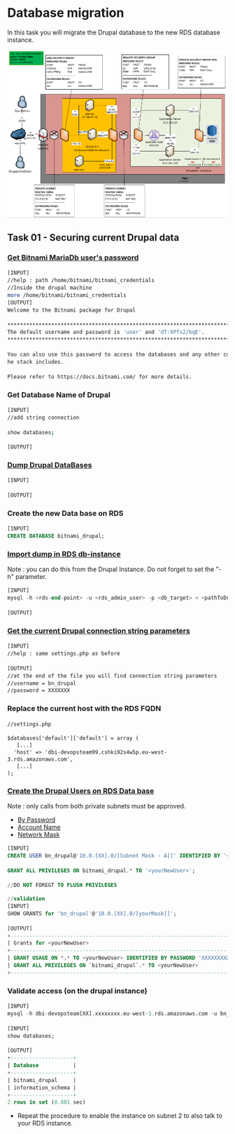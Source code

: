# Database migration

In this task you will migrate the Drupal database to the new RDS database instance.

![Schema](./img/CLD_AWS_INFA.PNG)

## Task 01 - Securing current Drupal data

### [Get Bitnami MariaDb user's password](https://docs.bitnami.com/aws/faq/get-started/find-credentials/)

```bash
[INPUT]
//help : path /home/bitnami/bitnami_credentials
//Inside the drupal machine
more /home/bitnami/bitnami_credentials
[OUTPUT]
Welcome to the Bitnami package for Drupal

******************************************************************************
The default username and password is 'user' and 'dT:XPfs2/bqE'.
******************************************************************************

You can also use this password to access the databases and any other component t
he stack includes.

Please refer to https://docs.bitnami.com/ for more details.
```

### Get Database Name of Drupal

```bash
[INPUT]
//add string connection

show databases;

[OUTPUT]
```

### [Dump Drupal DataBases](https://mariadb.com/kb/en/mariadb-dump/)

```bash
[INPUT]

[OUTPUT]
```

### Create the new Data base on RDS

```sql
[INPUT]
CREATE DATABASE bitnami_drupal;
```

### [Import dump in RDS db-instance](https://mariadb.com/kb/en/restoring-data-from-dump-files/)

Note : you can do this from the Drupal Instance. Do not forget to set the "-h" parameter.

```sql
[INPUT]
mysql -h <rds-end-point> -u <rds_admin_user> -p <db_target> < <pathToDumpFileToImport>.sql

[OUTPUT]
```

### [Get the current Drupal connection string parameters](https://www.drupal.org/docs/8/api/database-api/database-configuration)

```bash
[INPUT]
//help : same settings.php as before

[OUTPUT]
//at the end of the file you will find connection string parameters
//username = bn_drupal
//password = XXXXXXX
```

### Replace the current host with the RDS FQDN

```
//settings.php

$databases['default']['default'] = array (
   [...] 
  'host' => 'dbi-devopsteam99.cshki92s4w5p.eu-west-3.rds.amazonaws.com',
   [...] 
);
```

### [Create the Drupal Users on RDS Data base](https://mariadb.com/kb/en/create-user/)

Note : only calls from both private subnets must be approved.
* [By Password](https://mariadb.com/kb/en/create-user/#identified-by-password)
* [Account Name](https://mariadb.com/kb/en/create-user/#account-names)
* [Network Mask](https://cric.grenoble.cnrs.fr/Administrateurs/Outils/CalculMasque/)

```sql
[INPUT]
CREATE USER bn_drupal@'10.0.[XX].0/[Subnet Mask - A]]' IDENTIFIED BY '<Drupal password>';

GRANT ALL PRIVILEGES ON bitnami_drupal.* TO '<yourNewUser>';

//DO NOT FOREGT TO FLUSH PRIVILEGES
```

```sql
//validation
[INPUT]
SHOW GRANTS for 'bn_drupal'@'10.0.[XX].0/[yourMask]]';

[OUTPUT]
+----------------------------------------------------------------------------------------------------------------------------------+
| Grants for <yourNewUser>                                                                                                         |
+----------------------------------------------------------------------------------------------------------------------------------+
| GRANT USAGE ON *.* TO <yourNewUser> IDENTIFIED BY PASSWORD 'XXXXXXXXXXXXXXXXXXXXXXXXXXXXXXXXXXXXXXXXX'                           |
| GRANT ALL PRIVILEGES ON `bitnami_drupal`.* TO <yourNewUser>                                                                      |
+----------------------------------------------------------------------------------------------------------------------------------+
```

### Validate access (on the drupal instance)

```sql
[INPUT]
mysql -h dbi-devopsteam[XX].xxxxxxxx.eu-west-3.rds.amazonaws.com -u bn_drupal -p

[INPUT]
show databases;

[OUTPUT]
+--------------------+
| Database           |
+--------------------+
| bitnami_drupal     |
| information_schema |
+--------------------+
2 rows in set (0.001 sec)
```

* Repeat the procedure to enable the instance on subnet 2 to also talk to your RDS instance.